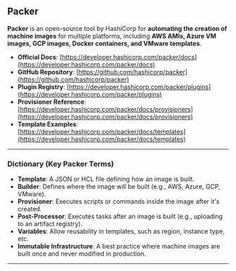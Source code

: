 ## Packer

**Packer** is an open-source tool by HashiCorp for **automating the creation of machine images** for multiple platforms, including **AWS AMIs, Azure VM images, GCP images, Docker containers, and VMware templates**.

- **Official Docs**: [https://developer.hashicorp.com/packer/docs](https://developer.hashicorp.com/packer/docs)
- **GitHub Repository**: [https://github.com/hashicorp/packer](https://github.com/hashicorp/packer)
- **Plugin Registry**: [https://developer.hashicorp.com/packer/plugins](https://developer.hashicorp.com/packer/plugins)
- **Provisioner Reference**: [https://developer.hashicorp.com/packer/docs/provisioners](https://developer.hashicorp.com/packer/docs/provisioners)
- **Template Examples**: [https://developer.hashicorp.com/packer/docs/templates](https://developer.hashicorp.com/packer/docs/templates)

---

### Dictionary (Key Packer Terms)

- **Template**: A JSON or HCL file defining how an image is built.
- **Builder**: Defines where the image will be built (e.g., AWS, Azure, GCP, VMware).
- **Provisioner**: Executes scripts or commands inside the image after it's created.
- **Post-Processor**: Executes tasks after an image is built (e.g., uploading to an artifact registry).
- **Variables**: Allow reusability in templates, such as region, instance type, etc.
- **Immutable Infrastructure**: A best practice where machine images are built once and never modified in production.

---
